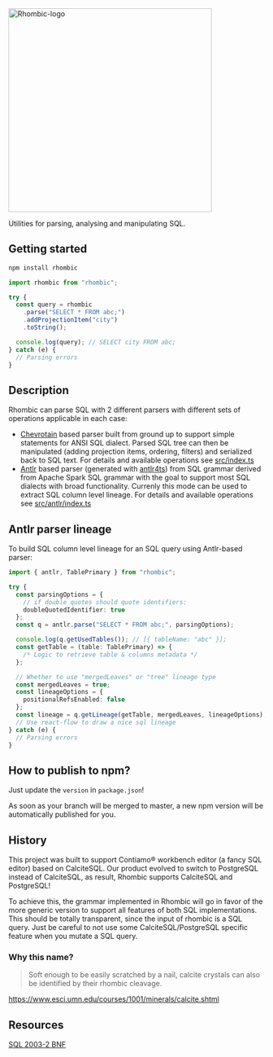 <img src="https://unpkg.com/rhombic@0.0.1/docs/rhombic-logo.svg" alt="Rhombic-logo" width="400px" />

Utilities for parsing, analysing and manipulating SQL.

## Getting started

```bash
npm install rhombic
```

```ts
import rhombic from "rhombic";

try {
  const query = rhombic
    .parse("SELECT * FROM abc;")
    .addProjectionItem("city")
    .toString();

  console.log(query); // SELECT city FROM abc;
} catch (e) {
  // Parsing errors
}
```

## Description

Rhombic can parse SQL with 2 different parsers with different sets of operations applicable in each case:

- [Chevrotain](https://sap.github.io/chevrotain) based parser built from ground up to support simple statements
  for ANSI SQL dialect. Parsed SQL tree can then be manipulated (adding projection items, ordering, filters) and
  serialized back to SQL text. For details and available operations see [src/index.ts](src/index.ts)
- [Antlr](https://www.antlr.org) based parser (generated with [antlr4ts](https://github.com/tunnelvisionlabs/antlr4ts)) from SQL grammar derived from Apache Spark SQL grammar with the goal to support most SQL dialects with broad functionality. Currenly this mode can be used to extract SQL column level lineage. For details and available operations see [src/antlr/index.ts](src/antlr/index.ts)

## Antlr parser lineage

To build SQL column level lineage for an SQL query using Antlr-based parser:

```ts
import { antlr, TablePrimary } from "rhombic";

try {
  const parsingOptions = {
    // if double quotes should quote identifiers:
    doubleQuotedIdentifier: true
  };
  const q = antlr.parse("SELECT * FROM abc;", parsingOptions);

  console.log(q.getUsedTables()); // [{ tableName: "abc" }];
  const getTable = (table: TablePrimary) => {
    /* Logic to retrieve table & columns metadata */
  };

  // Whether to use "mergedLeaves" or "tree" lineage type
  const mergedLeaves = true;
  const lineageOptions = {
    positionalRefsEnabled: false
  };
  const lineage = q.getLineage(getTable, mergedLeaves, lineageOptions);
  // Use react-flow to draw a nice sql lineage
} catch (e) {
  // Parsing errors
}
```

## How to publish to npm?

Just update the `version` in `package.json`!

As soon as your branch will be merged to master, a new npm version will be automatically published for you.

## History

This project was built to support Contiamo® workbench editor (a fancy SQL editor) based on CalciteSQL.
Our product evolved to switch to PostgreSQL instead of CalciteSQL, as result, Rhombic supports CalciteSQL and PostgreSQL!

To achieve this, the grammar implemented in Rhombic will go in favor of the more generic version to support all features of both SQL implementations. This should be totally transparent, since the input of rhombic is a SQL query. Just be careful to not use some CalciteSQL/PostgreSQL specific feature when you mutate a SQL query.

### Why this name?

> Soft enough to be easily scratched by a nail, calcite crystals can also be identified by their rhombic cleavage.

https://www.esci.umn.edu/courses/1001/minerals/calcite.shtml

## Resources

[SQL 2003-2 BNF](https://github.com/ronsavage/SQL/blob/master/sql-2003-2.bnf)
